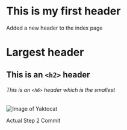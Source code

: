 # This is my first header
Added a new header to the index page
# Largest header
## This is an `<h2>` header
###### This is an `<h6>` header which is the smallest
![Image of Yaktocat](https://octodex.github.com/images/yaktocat.png)

Actual Step 2 Commit
